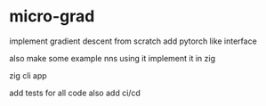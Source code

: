 # micro-grad
implement gradient descent from scratch
add pytorch like interface

also make some example nns using it
implement it in zig

zig cli app

add tests for all code
also add ci/cd

